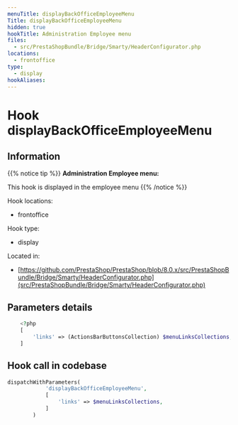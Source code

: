 ```yaml
---
menuTitle: displayBackOfficeEmployeeMenu
Title: displayBackOfficeEmployeeMenu
hidden: true
hookTitle: Administration Employee menu
files:
  - src/PrestaShopBundle/Bridge/Smarty/HeaderConfigurator.php
locations:
  - frontoffice
type:
  - display
hookAliases:
---
```


# Hook displayBackOfficeEmployeeMenu

## Information

{{% notice tip %}}
**Administration Employee menu:** 

This hook is displayed in the employee menu
{{% /notice %}}

Hook locations: 
  - frontoffice

Hook type: 
  - display

Located in: 
  - [https://github.com/PrestaShop/PrestaShop/blob/8.0.x/src/PrestaShopBundle/Bridge/Smarty/HeaderConfigurator.php](src/PrestaShopBundle/Bridge/Smarty/HeaderConfigurator.php)

## Parameters details

```php
    <?php
    [
        'links' => (ActionsBarButtonsCollection) $menuLinksCollections,
    ]
```

## Hook call in codebase

```php
dispatchWithParameters(
            'displayBackOfficeEmployeeMenu',
            [
                'links' => $menuLinksCollections,
            ]
        )
```